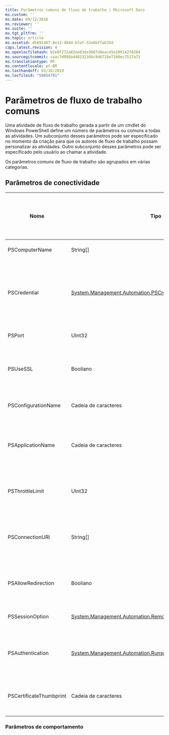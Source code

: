 ```yaml
---
title: Parâmetros comuns de fluxo de trabalho | Microsoft Docs
ms.custom: ''
ms.date: 09/12/2016
ms.reviewer: ''
ms.suite: ''
ms.tgt_pltfrm: ''
ms.topic: article
ms.assetid: d5891467-8e13-484d-b7af-32e6bffab35d
caps.latest.revision: 4
ms.openlocfilehash: b2e8f272a82ee03de306fd8eac45e109142f6284
ms.sourcegitcommit: caac7d098a448232304c9d6728e7340ec7517a71
ms.translationtype: MT
ms.contentlocale: pt-BR
ms.lasthandoff: 03/16/2019
ms.locfileid: "58054791"
---
```

# <a name="common-workflow-parameters"></a>Parâmetros de fluxo de trabalho comuns

Uma atividade de fluxo de trabalho gerada a partir de um cmdlet do Windows PowerShell define um número de parâmetros ou comuns a todas as atividades. Um subconjunto desses parâmetros pode ser especificado no momento da criação para que os autores de fluxo de trabalho possam personalizar as atividades. Outro subconjunto desses parâmetros pode ser especificado pelo usuário ao chamar a atividade.

Os parâmetros comuns de fluxo de trabalho são agrupados em várias categorias.

## <a name="connectivity-parameters"></a>Parâmetros de conectividade

|Nome|Tipo|Descrição|Pode ser especificado pelo usuário final em tempo de execução?|Pode ser especificado pelo autor de fluxo de trabalho no momento da criação?|Pode ser especificado pelo autor de fluxo de trabalho na instanciação?|
|----------|----------|-----------------|-----------------------------------------------------|------------------------------------------------------------|-----------------------------------------------------------|
|PSComputerName|String[]|Uma lista de nomes de computador para o qual iniciar trabalhos.|Sim|Sim|Sim|
|PSCredential|[System.Management.Automation.PSCredential](/dotnet/api/System.Management.Automation.PSCredential)|A credencial de autenticação a usar para fazer logon no computador especificado pelo parâmetro PSComputerName. Esse parâmetro é válido somente se PSComputerName for especificado.|Sim|Sim|Sim|
|PSPort|UInt32|A porta a ser usado para executar o fluxo de trabalho.|Sim|Sim|Sim|
|PSUseSSL|Booliano|Use protocolo seguro Sockets Layer (SSL) para estabelecer uma conexão segura com o computador remoto para executar o fluxo de trabalho.|Sim|Sim|Sim|
|PSConfigurationName|Cadeia de caracteres|A configuração de sessão usada para executar o fluxo de trabalho.|Sim|Sim|Sim|
|PSApplicationName|Cadeia de caracteres|A parte do nome de aplicativo do URI de conexão para a execução de fluxo de trabalho. Use este parâmetro somente quando você não estiver usando o parâmetro ConnectionURI.|Sim|Sim|Sim|
|PSThrottleLimit|UInt32|O número máximo de conexões simultâneas que podem ser estabelecidas para executar o fluxo de trabalho.|Sim|TBD|Sim|
|PSConnectionURI|String[]|Uma matriz de URIs totalmente qualificado que especificam os pontos de extremidade para as sessões interativas, usadas para executar o fluxo de trabalho.|Sim|Sim|Sim|
|PSAllowRedirection|Booliano|Especifica se deve permitir o redirecionamento dessa conexão para um URI alternativo para executar o fluxo de trabalho.|Sim|Sim|Sim|
|PSSessionOption|[System.Management.Automation.Remoting.Pssessionoption](/dotnet/api/System.Management.Automation.Remoting.PSSessionOption)|Opções avançadas para a sessão usada para executar o fluxo de trabalho.|Sim|Sim|Sim|
|PSAuthentication|[System.Management.Automation.Runspaces.Authenticationmechanism](/dotnet/api/System.Management.Automation.Runspaces.AuthenticationMechanism)|Um valor igual a [authenticationmechanism](/dotnet/api/System.Management.Automation.Runspaces.AuthenticationMechanism) enumeração que especifica o mecanismo de autenticação usado para autenticar as credenciais do usuário.|Sim|Sim|Sim|
|PSCertificateThumbprint|Cadeia de caracteres|Digital certificado de chave pública (X509) de uma conta de usuário que tenha permissão para executar o fluxo de trabalho.|Sim|Sim|Sim|

### <a name="behavior-parameters"></a>Parâmetros de comportamento